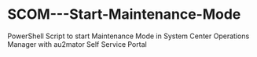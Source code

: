 # SCOM---Start-Maintenance-Mode
PowerShell Script to start Maintenance Mode in System Center Operations Manager with au2mator Self Service Portal

